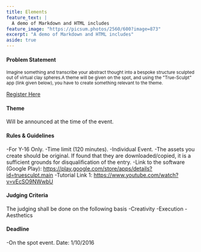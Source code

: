 ```yaml
---
title: Elements
feature_text: |
  A demo of Markdown and HTML includes
feature_image: "https://picsum.photos/2560/600?image=873"
excerpt: "A demo of Markdown and HTML includes"
aside: true
---
```



#### Problem Statement



<small>Imagine something and transcribe your abstract thought into a bespoke structure sculpted out of virtual clay spheres.A theme will be given on the spot, and using the "True-Sculpt" app (link given below), you have to create something relevant to the theme.</small>

[Register Here](https://david.darn.es "A link")



#### Theme
Will be announced at the time of the event.


#### Rules & Guidelines
-For Y-16 Only.
-Time limit (120 minutes).
-Individual Event.
-The assets you create should be original. If found that they are downloaded/copied, it is a sufficient grounds for disqualification of the entry.
-Link to the software (Google Play): https://play.google.com/store/apps/details?id=truesculpt.main
-Tutorial Link 1: https://www.youtube.com/watch?v=vEcSO9NWwbU

#### Judging Criteria

The judging shall be done on the following basis
-Creativity
-Execution
-Aesthetics

#### Deadline
-On the spot event. Date: 1/10/2016 

```

